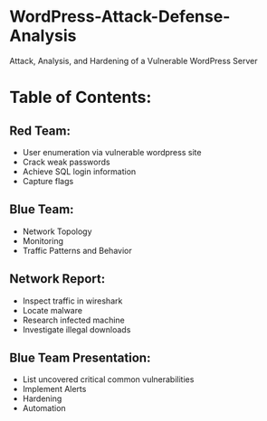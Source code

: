 # WordPress-Attack-Defense-Analysis
Attack, Analysis, and Hardening of a Vulnerable WordPress Server

# Table of Contents:

## Red Team:
* User enumeration via vulnerable wordpress site
* Crack weak passwords
* Achieve SQL login information
* Capture flags

## Blue Team:
* Network Topology
* Monitoring
* Traffic Patterns and Behavior

## Network Report:
* Inspect traffic in wireshark
* Locate malware
* Research infected machine
* Investigate illegal downloads

## Blue Team Presentation:
* List uncovered critical common vulnerabilities
* Implement Alerts
* Hardening
* Automation
